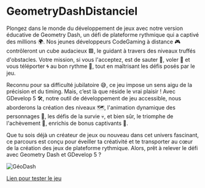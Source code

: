 # GeometryDashDistanciel

Plongez dans le monde du développement de jeux avec notre version éducative de Geometry Dash, un défi de plateforme rythmique qui a captivé des millions 🌍. Nos jeunes développeurs CodeGaming à distance 🎮 contrôleront un cube audacieux 🟩, le guidant à travers des niveaux truffés d'obstacles. Votre mission, si vous l'acceptez, est de sauter 🦘, voler 🚀 et vous téléporter 🌀 au bon rythme 🎵, tout en maîtrisant les défis posés par le jeu.

Reconnu pour sa difficulté jubilatoire 😅, ce jeu impose un sens aigu de la précision et du timing. Mais, c’est là que réside le vrai plaisir ! Avec GDevelop 5 🛠️, notre outil de développement de jeu accessible, nous aborderons la création des niveaux 🗺️, l'animation dynamique des personnages 🏃, les défis de la survie 💀, et bien sûr, le triomphe de l'achèvement 🏁, enrichis de bonus captivants 🎁.

Que tu sois déjà un créateur de jeux ou nouveau dans cet univers fascinant, ce parcours est conçu pour éveiller ta créativité et te transporter au cœur de la création des jeux de plateforme rythmique. Alors, prêt à relever le défi avec Geometry Dash et GDevelop 5 ?

![GéoDash](Création-Du-Jeu/Images/GeometryDash.gif)

[Lien pour tester le jeu](https://gd.games/instant-builds/0b62dd09-e974-4668-84b1-0a020bde5033)

